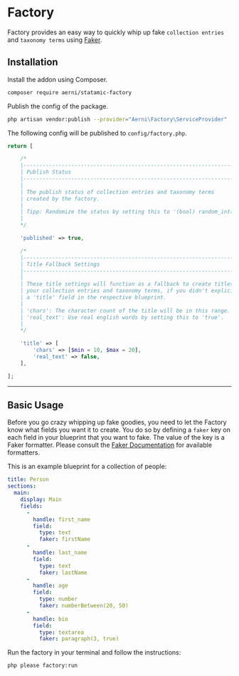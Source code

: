# Factory
Factory provides an easy way to quickly whip up fake `collection entries` and `taxonomy terms` using [Faker](https://github.com/fzaninotto/Faker).

## Installation
Install the addon using Composer.

```bash
composer require aerni/statamic-factory
```

Publish the config of the package.

```bash
php artisan vendor:publish --provider="Aerni\Factory\ServiceProvider"
```

The following config will be published to `config/factory.php`.

```php
return [

    /*
    |--------------------------------------------------------------------------
    | Publish Status
    |--------------------------------------------------------------------------
    |
    | The publish status of collection entries and taxonomy terms
    | created by the factory.
    |
    | Tipp: Randomize the status by setting this to '(bool) random_int(0, 1)'.
    |
    */

    'published' => true,

    /*
    |--------------------------------------------------------------------------
    | Title Fallback Settings
    |--------------------------------------------------------------------------
    |
    | These title settings will function as a fallback to create titles for
    | your collection entries and taxonomy terms, if you didn't explicitly set
    | a 'title' field in the respective blueprint.
    |
    | 'chars': The character count of the title will be in this range.
    | 'real_text': Use real english words by setting this to 'true'.
    |
    */

    'title' => [
        'chars' => [$min = 10, $max = 20],
        'real_text' => false,
    ],

];
```

***

## Basic Usage

Before you go crazy whipping up fake goodies, you need to let the Factory know what fields you want it to create. You do so by defining a `faker` key on each field in your blueprint that you want to fake. The value of the key is a Faker formatter. Please consult the [Faker Documentation](https://github.com/fzaninotto/Faker) for available formatters.

This is an example blueprint for a collection of people:
```yaml
title: Person
sections:
  main:
    display: Main
    fields:
      -
        handle: first_name
        field:
          type: text
          faker: firstName
      -
        handle: last_name
        field:
          type: text
          faker: lastName
      -
        handle: age
        field:
          type: number
          faker: numberBetween(20, 50)
      -
        handle: bio
        field:
          type: textarea
          faker: paragraph(3, true)
```

Run the factory in your terminal and follow the instructions:

```bash
php please factory:run
```